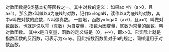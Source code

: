 对数函数是6类基本初等函数之一。其中对数的定义：
如果ax =N（a>0，且a≠1），那么数x叫做以a为底N的对数，记作x=logaN，读作以a为底N的对数，其中a叫做对数的底数，N叫做真数。
一般地，函数y=logaX（a>0，且a≠1）叫做对数函数，也就是说以幂（真数）为自变量，指数为因变量，底数为常量的函数，叫对数函数。
其中x是自变量，函数的定义域是（0，+∞），即x>0。它实际上就是指数函数的反函数，可表示为x=ay。因此指数函数里对于a的规定，同样适用于对数函数。